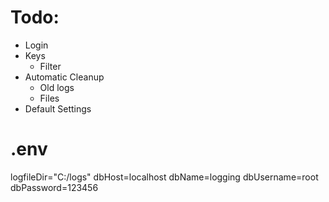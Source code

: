 # Todo:
- Login
- Keys
  - Filter
- Automatic Cleanup
  - Old logs
  - Files
- Default Settings

# .env

logfileDir="C:/logs"
dbHost=localhost
dbName=logging
dbUsername=root
dbPassword=123456